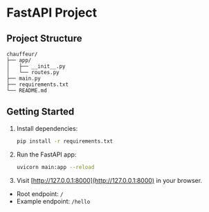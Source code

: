 # FastAPI Project

## Project Structure

```
chauffeur/
├── app/
│   ├── __init__.py
│   └── routes.py
├── main.py
├── requirements.txt
└── README.md
```

## Getting Started

1. Install dependencies:
   ```bash
   pip install -r requirements.txt
   ```
2. Run the FastAPI app:
   ```bash
   uvicorn main:app --reload
   ```
3. Visit [http://127.0.0.1:8000](http://127.0.0.1:8000) in your browser.

- Root endpoint: `/`
- Example endpoint: `/hello` 